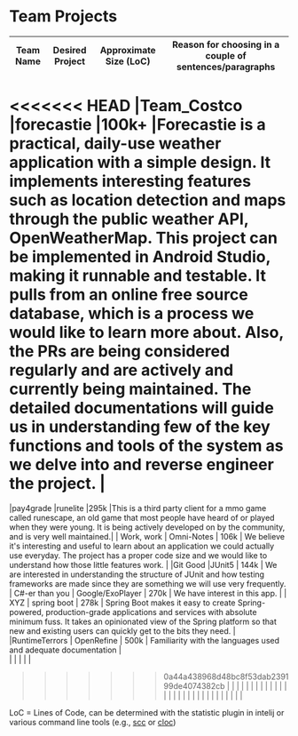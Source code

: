 # Team Projects

| Team Name  | Desired Project | Approximate Size (LoC) | Reason for choosing in a couple of sentences/paragraphs |
|------------|-----------------|------------------------|---------------------------------------------------------|
<<<<<<< HEAD
|Team_Costco |forecastie       |100k+                    |Forecastie is a practical, daily-use weather application with a simple design. It implements interesting features such as location detection and maps through the public weather API, OpenWeatherMap. This project can be implemented in Android Studio, making it runnable and testable. It pulls from an online free source database, which is a process we would like to learn more about. Also, the PRs are being considered regularly and are actively and currently being maintained. The detailed documentations will guide us in understanding few of the key functions and tools of the system as we delve into and reverse engineer the project.                                                         |
=======
|pay4grade   |runelite         |295k                    |This is a third party client for a mmo game called runescape, an old game that most people have heard of or played when they were young. It is being actively developed on by the community, and is very well maintained.|
| Work, work |   Omni-Notes    |         106k           | We believe it's interesting and useful to learn about an application we could actually use everyday. The project has a proper code size and we would like to understand how those little features work. |
|Git Good    |JUnit5           | 144k                   | We are interested in understanding the structure of JUnit and how testing frameworks are made since they are something we will use very frequently.
| C#-er than you | Google/ExoPlayer | 270k              | We have interest in this app.                           |
| XYZ       | spring boot     | 278k                   | Spring Boot makes it easy to create Spring-powered, production-grade applications and services with absolute minimum fuss. It takes an opinionated view of the Spring platform so that new and existing users can quickly get to the bits they need. |
|RuntimeTerrors |  OpenRefine  |       500k             | Familiarity with the languages used and adequate documentation  |                                                      
|            |                 |                        |                                                         |
>>>>>>> 0a44a438968d48bc8f53dab239199de4074382cb
|            |                 |                        |                                                         |
|            |                 |                        |                                                         |
|            |                 |                        |                                                         |
|            |                 |                        |                                                         |
|            |                 |                        |                                                         |
|            |                 |                        |                                                         |

LoC = Lines of Code, can be determined with the statistic plugin in intelij or various command line tools (e.g., [scc](https://github.com/boyter/scc) or [cloc](https://github.com/AlDanial/cloc))
